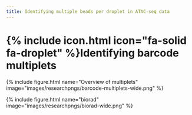 ```yaml
---
title: Identifying multiple beads per droplet in ATAC-seq data
---
```


# {% include icon.html icon="fa-solid fa-droplet" %}Identifying barcode multiplets

{% include figure.html name="Overview of multiplets" image="images/researchpngs/barcode-multiplets-wide.png" %}


{% include figure.html name="biorad" image="images/researchpngs/biorad-wide.png" %}

